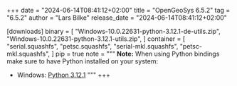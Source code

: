 +++
date = "2024-06-14T08:41:12+02:00"
title = "OpenGeoSys 6.5.2"
tag = "6.5.2"
author = "Lars Bilke"
release_date = "2024-06-14T08:41:12+02:00"

[downloads]
binary = [
"Windows-10.0.22631-python-3.12.1-de-utils.zip",
"Windows-10.0.22631-python-3.12.1-utils.zip",
]
container = [
"serial.squashfs",
"petsc.squashfs",
"serial-mkl.squashfs",
"petsc-mkl.squashfs",
]
pip = true
note = """
**Note:** When using Python bindings make sure to have Python installed on your system:

- Windows: [Python 3.12.1](https://www.python.org/ftp/python/3.12.1/python-3.12.1-amd64.exe)
"""
+++
